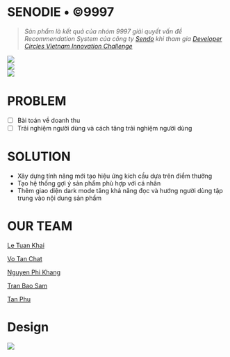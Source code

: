 # SENODIE • ©9997

> *Sản phẩm là kết quả của nhóm 9997 giải quyết vấn đề Recommendation System của công ty [Sendo](https://www.sendo.vn/)  khi tham gia [Developer Circles Vietnam Innovation Challenge](https://www.facebook.com/groups/hoidevcvietnam/)*

![](https://i.imgur.com/KdZfWlB.gif)  
![](https://i.imgur.com/9D97Txs.gif)  
![](https://i.imgur.com/eN33JYy.gif)  

# PROBLEM

- [ ]  Bài toán về doanh thu
- [ ]  Trải nghiệm người dùng và cách tăng trải nghiệm người dùng

# SOLUTION

- Xây dựng tính năng mới tạo hiệu ứng kích cầu dựa trên điểm thưởng
- Tạo hệ thống gợi ý sản phẩm phù hợp với cá nhân
- Thêm giao diện dark mode tăng khả năng đọc và hướng người dùng tập trung vào nội dung sản phẩm

# OUR TEAM

[Le Tuan Khai](https://www.facebook.com/leek.leekhai18)

[Vo Tan Chat](https://www.facebook.com/tanchatvo)  

[Nguyen Phi Khang](https://www.facebook.com/khangse616)  

[Tran Bao Sam](https://www.facebook.com/baosam.tran)  

[Tan Phu](https://www.facebook.com/phunguyen97)  

# Design
![](https://i.imgur.com/KRlb1Z8.png?raw=true)
